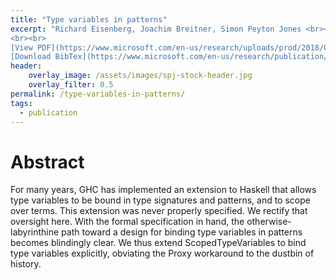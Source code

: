 ```yaml
---
title: "Type variables in patterns"
excerpt: "Richard Eisenberg, Joachim Breitner, Simon Peyton Jones <br><br> Presented at Proc ACM Haskell Symposium (Haskell '18) <br> Published by ACM
<br><br>
[View PDF](https://www.microsoft.com/en-us/research/uploads/prod/2018/06/tyvars-in-pats-haskell18-final.pdf){: .btn .btn--info ..btn--large}
[Download BibTex](https://www.microsoft.com/en-us/research/publication/type-variables-patterns/bibtex/){: .btn .btn--info ..btn--large}"
header:
    overlay_image: /assets/images/spj-stock-header.jpg 
    overlay_filter: 0.5
permalink: /type-variables-in-patterns/
tags: 
  - publication 
---
```


# Abstract
For many years, GHC has implemented an extension to Haskell that allows type variables to be bound in type signatures and patterns, and to scope over terms. This extension was never properly specified. We rectify that oversight here. With the formal specification in hand, the otherwise-labyrinthine path toward a design for binding type variables in patterns becomes blindingly clear. We thus extend ScopedTypeVariables to bind type variables explicitly, obviating the Proxy workaround to the dustbin of history.




